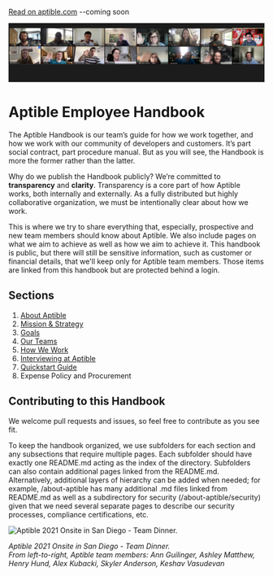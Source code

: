 [Read on aptible.com](https://www.aptible.com/handbook) --coming soon

![Aptible Team Image](/images/zoom.png "Aptible Team Image")

# Aptible Employee Handbook
The Aptible Handbook is our team’s guide for how we work together, and how we work with our community of developers and customers. It’s part social contract, part procedure manual. But as you will see, the Handbook is more the former rather than the latter.

Why do we publish the Handbook publicly? We’re committed to **transparency** and **clarity**. Transparency is a core part of how Aptible works, both internally and externally. As a fully distributed but highly collaborative organization, we must be intentionally clear about how we work.

This is where we try to share everything that, especially, prospective and new team members should know about Aptible. We also include pages on what we aim to achieve as well as how we aim to achieve it. This handbook is public, but there will still be sensitive information, such as customer or financial details, that we'll keep only for Aptible team members. Those items are linked from this handbook but are protected behind a login.

## Sections
1. [About Aptible](/about-aptible)
2. [Mission & Strategy](mission-strategy.md)
3. [Goals](/how-we-work/goal-setting.md)
4. [Our Teams](/teams)
5. [How We Work](/how-we-work)
6. [Interviewing at Aptible](recruiting-process.md)
7. [Quickstart Guide](onboarding.md)
8. Expense Policy and Procurement

## Contributing to this Handbook

We welcome pull requests and issues, so feel free to contribute as you see fit.

To keep the handbook organized, we use subfolders for each section and any subsections that require multiple pages. Each subfolder should have exactly one README.md acting as the index of the directory. Subfolders can also contain additional pages linked from the README.md. Alternatively, additional layers of hierarchy can be added when needed; for example, /about-aptible has many additional .md files linked from README.md as well as a subdirectory for security (/about-aptible/security) given that we need several separate pages to describe our security processes, compliance certifications, etc.

<img src="images/dinner.png" alt="Aptible 2021 Onsite in San Diego - Team Dinner." width="450"/>

*Aptible 2021 Onsite in San Diego - Team Dinner.
<br />From left-to-right, Aptible team members: Ann Guilinger, Ashley Matthew, Henry Hund, Alex Kubacki, Skyler Anderson, Keshav Vasudevan*
